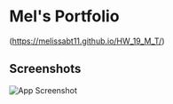 
# Mel's Portfolio
(https://melissabt11.github.io/HW_19_M_T/)


## Screenshots

![App Screenshot](https://github.com/MelissaBT11/HW_19_M_T/blob/main/Images/Mel_Portfolio.gif)


